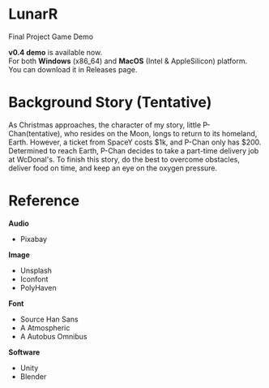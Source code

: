 # LunarR
Final Project Game Demo

**v0.4 demo** is available now.  
For both **Windows** (x86_64) and **MacOS** (Intel & AppleSilicon) platform.  
You can download it in Releases page.

# Background Story (Tentative)
As Christmas approaches, the character of my story, little P-Chan(tentative), who resides on the Moon, longs to return to its homeland, Earth. However, a ticket from SpaceY costs $1k, and P-Chan only has $200. Determined to reach Earth, P-Chan decides to take a part-time delivery job at WcDonal's. To finish this story, do the best to overcome obstacles, deliver food on time, and keep an eye on the oxygen pressure.

# Reference
**Audio**
* Pixabay

**Image**
* Unsplash
* Iconfont
* PolyHaven

**Font**
* Source Han Sans
* A Atmospheric
* A Autobus Omnibus

**Software**
* Unity
* Blender
